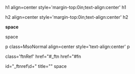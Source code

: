 h1 align=center style='margin-top:0in;text-align:center'
h1

h2 align=center style='margin-top:0in;text-align:center'
h2

<a id="_Toc\d+"><b>
space

</b></a>
space

p class=MsoNormal align=center style='text-align:center'
p

class='ftnRef' href="#\_ftn
href="#fn

id="\_ftnref\d+" title=""
space

